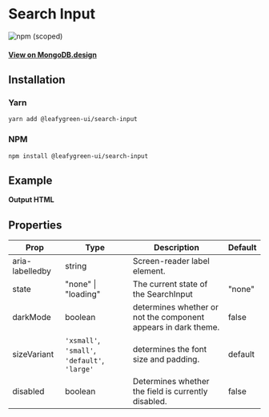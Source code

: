# Search Input

![npm (scoped)](https://img.shields.io/npm/v/@leafygreen-ui/search-input.svg)

#### [View on MongoDB.design](https://www.mongodb.design/component/search-input/example/)

## Installation

### Yarn

```shell
yarn add @leafygreen-ui/search-input
```

### NPM

```shell
npm install @leafygreen-ui/search-input
```

## Example

**Output HTML**

## Properties

| Prop            | Type                                          | Description                                                    | Default |
| --------------- | --------------------------------------------- | -------------------------------------------------------------- | ------- |
| aria-labelledby | string                                        | Screen-reader label element.                                   |         |
| state           | "none" \| "loading"                           | The current state of the SearchInput                           | "none"  |
| darkMode        | boolean                                       | determines whether or not the component appears in dark theme. | false   |
| sizeVariant     | `'xsmall'`, `'small'`, `'default'`, `'large'` | determines the font size and padding.                          | default |
| disabled        | boolean                                       | Determines whether the field is currently disabled.            | false   |
